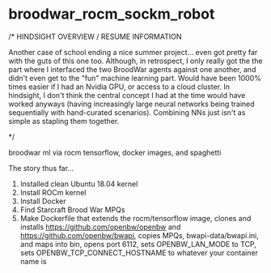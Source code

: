 # broodwar_rocm_sockm_robot

/* HINDSIGHT OVERVIEW / RESUME INFORMATION

Another case of school ending a nice summer project... even got pretty far with the guts of 
this one too. Although, in retrospect, I only really got the the part where I interfaced the two 
BroodWar agents against one another, and didn't even get to the "fun" machine learning part.
Would have been 1000% times easier if I had an Nvidia GPU, or access to a cloud cluster.
In hindsight, I don't think the central concept I had at the time would have worked anyways
(having increasingly large neural networks being trained sequentially with hand-curated
scenarios). Combining NNs just isn't as simple as stapling them together.

*/

broodwar ml via rocm tensorflow, docker images, and spaghetti

The story thus far...
1. Installed clean Ubuntu 18.04 kernel
2. Install ROCm kernel
3. Install Docker
4. Find Starcraft Brood War MPQs
5. Make Dockerfile that extends the rocm/tensorflow image,
    clones and installs https://github.com/openbw/openbw
    and https://github.com/openbw/bwapi,
    copies MPQs, bwapi-data/bwapi.ini, and maps into bin,
    opens port 6112, 
    sets OPENBW_LAN_MODE to TCP,
    sets OPENBW_TCP_CONNECT_HOSTNAME to whatever your container name is
